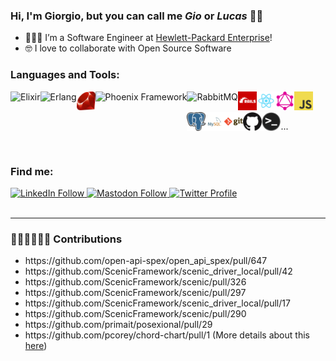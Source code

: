 ### Hi, I'm Giorgio, but you can call me *Gio* or *Lucas* 👋🏻


- 👨🏻‍💻 I’m a Software Engineer at [Hewlett-Packard Enterprise][employerwebsite]!
- 🤓 I love to collaborate with Open Source Software


### Languages and Tools:

<img align="left" alt="Elixir" height="30px" src="https://raw.githubusercontent.com/elixir-lang/elixir-lang.github.com/main/favicon.ico" />
<img align="left" alt="Erlang" height="30px" src="https://raw.githubusercontent.com/erlang/erlang-org/master/assets/img/favicon.ico" />
<img align="left" alt="Ruby" height="30px" src="https://raw.githubusercontent.com/github/explore/80688e429a7d4ef2fca1e82350fe8e3517d3494d/topics/ruby/ruby.png" />
<img alt="JavaScript" height="30px" src="https://raw.githubusercontent.com/github/explore/80688e429a7d4ef2fca1e82350fe8e3517d3494d/topics/javascript/javascript.png" />

<img align="left" alt="Phoenix Framework" height="35px" src="https://raw.githubusercontent.com/phoenixframework/phoenix_site/master/themes/default/assets/favicon.ico" />
<img align="left" alt="RabbitMQ" height="30px" src="https://raw.githubusercontent.com/rabbitmq/rabbitmq-website/main/static/img/rabbitmq-logo.svg" />
<img align="left" alt="Rails" height="30px" src="https://raw.githubusercontent.com/github/explore/80688e429a7d4ef2fca1e82350fe8e3517d3494d/topics/rails/rails.png" />
<img align="left" alt="React" height="30px" src="https://raw.githubusercontent.com/github/explore/80688e429a7d4ef2fca1e82350fe8e3517d3494d/topics/react/react.png" />
<img align="left" alt="GraphQL" height="30px" src="https://raw.githubusercontent.com/github/explore/80688e429a7d4ef2fca1e82350fe8e3517d3494d/topics/graphql/graphql.png" />

<img align="left" alt="Postgres" height="30px" src="https://raw.githubusercontent.com/github/explore/80688e429a7d4ef2fca1e82350fe8e3517d3494d/topics/postgresql/postgresql.png" />
<img align="left" alt="MySQL" height="30px" src="https://raw.githubusercontent.com/github/explore/80688e429a7d4ef2fca1e82350fe8e3517d3494d/topics/mysql/mysql.png" />
<img align="left" alt="Git" height="30px" src="https://raw.githubusercontent.com/github/explore/80688e429a7d4ef2fca1e82350fe8e3517d3494d/topics/git/git.png" />
<img align="left" alt="GitHub" height="30px" src="https://raw.githubusercontent.com/github/explore/78df643247d429f6cc873026c0622819ad797942/topics/github/github.png" />
<img align="left" alt="Terminal" height="30px" src="https://raw.githubusercontent.com/github/explore/80688e429a7d4ef2fca1e82350fe8e3517d3494d/topics/terminal/terminal.png" />

...

<br />

### Find me:

<a rel="me" href="https://www.linkedin.com/in/giorgio-torres-ab664415/">
  <img alt="LinkedIn Follow" src="https://img.shields.io/twitter/url?label=LinkedIn&logo=linkedin&style=social&url=https%3A%2F%2Fwww.linkedin.com%2Fin%2Fgiorgio-torres-ab664415%2F" />
</a>

<a rel="me" href="https://techhub.social/@giorgiolucas">
  <img alt="Mastodon Follow" src="https://img.shields.io/twitter/url?label=Mastodon&logo=mastodon&style=social&url=https%3A%2F%2Ftechhub.social%2F%40giorgiolucas" />
</a>

<a rel="me" href="https://api.whatsapp.com/send?phone=393489096158">
  <img alt="Twitter Profile" src="https://img.shields.io/twitter/url?label=WhatsApp&logo=whatsapp&style=social&url=https%3A%2F%2Fapi.whatsapp.com%2Fsend%3Fphone%3D393489096158" />
</a>

<br />
<br />

---

### 👷🏻‍♂️👨🏻‍💻 Contributions

<ul>
  <li>https://github.com/open-api-spex/open_api_spex/pull/647</li>
  <li>https://github.com/ScenicFramework/scenic_driver_local/pull/42</li>
  <li>https://github.com/ScenicFramework/scenic/pull/326</li>
  <li>https://github.com/ScenicFramework/scenic/pull/297</li>
  <li>https://github.com/ScenicFramework/scenic_driver_local/pull/17</li>
  <li>https://github.com/ScenicFramework/scenic/pull/290</li>
  <li>https://github.com/primait/posexional/pull/29</li>
  <li>https://github.com/pcorey/chord-chart/pull/1 (More details about this <a href="http://www.petecorey.com/blog/2018/10/08/rendering-ascii-chord-charts-with-react">here</a>)</li>
</ul>


[website]: https://lucastech.dev
[whatsapp]: https://api.whatsapp.com/send?phone=393489096158
[mastodon]: https://techhub.social/@giorgiolucas
[twitter]: https://twitter.com/lu_gico
[linkedin]: https://www.linkedin.com/in/giorgiotorres/
[employerwebsite]: https://hpe.com/
[formeremployerwebsite]: https://jaya.tech/
